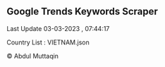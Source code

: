 

## Google Trends Keywords Scraper 
 
Last Update 03-03-2023 , 07:44:17

Country List :
VIETNAM.json



© Abdul Muttaqin 
